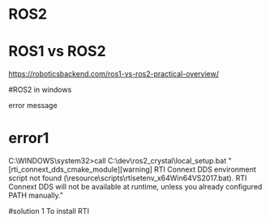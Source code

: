 # ROS2

# ROS1 vs ROS2
https://roboticsbackend.com/ros1-vs-ros2-practical-overview/



#ROS2 in windows

error message
# error1
C:\WINDOWS\system32>call C:\dev\ros2_crystal\local_setup.bat
"[rti_connext_dds_cmake_module][warning] RTI Connext DDS environment script not found (\resource\scripts\rtisetenv_x64Win64VS2017.bat). RTI Connext DDS will not be available at runtime, unless you already configured PATH manually."

#solution 1
To install RTI
